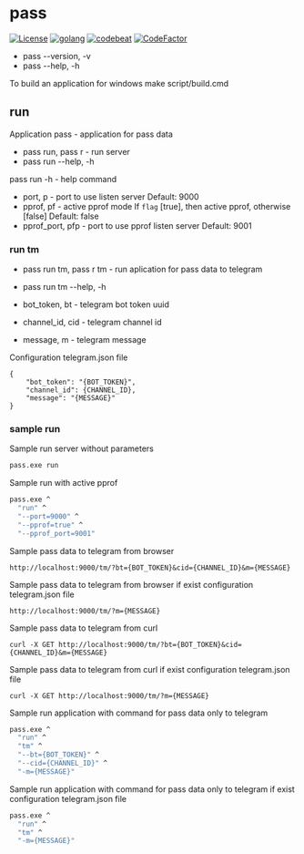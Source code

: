 # pass

[![License][1]][2] [![golang][10]][11] [![codebeat][20]][21] [![CodeFactor][22]][23] 

[1]: https://img.shields.io/badge/license-MIT-blue.svg?label=License&maxAge=86400 "License"
[2]: ./LICENSE

[10]: https://img.shields.io/badge/golang-1.14.4-blue.svg?style=flat "Golang"
[11]: https://golang.org

[20]: https://codebeat.co/badges/d7a74a17-b99c-4d59-a07d-20685cf169e4 "CODEBEAT"
[21]: https://codebeat.co/projects/github-com-karpovdl-pass-master

[22]: https://www.codefactor.io/repository/github/karpovdl/pass/badge "CodeFactor"
[23]: https://www.codefactor.io/repository/github/karpovdl/pass

* pass --version, -v
* pass --help, -h

To build an application for windows make script/build.cmd

## run

Application pass - application for pass data
* pass run, pass r - run server
* pass run --help, -h

pass run -h - help command
* port, p - port to use listen server
Default: 9000
* pprof, pf - active pprof mode
If `flag` [true], then active pprof, otherwise [false]
Default: false
* pprof_port, pfp - port to use pprof listen server
Default: 9001

### run tm

* pass run tm, pass r tm - run aplication for pass data to telegram
* pass run tm --help, -h

* bot_token, bt - telegram bot token uuid
* channel_id, cid - telegram channel id
* message, m - telegram message

Configuration telegram.json file

```
{
    "bot_token": "{BOT_TOKEN}",
    "channel_id": {CHANNEL_ID},
    "message": "{MESSAGE}"
}
```

### sample run

Sample run server without parameters

```bash
pass.exe run
```

Sample run with active pprof

```bash
pass.exe ^
  "run" ^
  "--port=9000" ^
  "--pprof=true" ^
  "--pprof_port=9001"
```

Sample pass data to telegram from browser

```http
http://localhost:9000/tm/?bt={BOT_TOKEN}&cid={CHANNEL_ID}&m={MESSAGE}
```

Sample pass data to telegram from browser if exist configuration telegram.json file

```http
http://localhost:9000/tm/?m={MESSAGE}
```

Sample pass data to telegram from curl

```http
curl -X GET http://localhost:9000/tm/?bt={BOT_TOKEN}&cid={CHANNEL_ID}&m={MESSAGE}
```

Sample pass data to telegram from curl if exist configuration telegram.json file

```http
curl -X GET http://localhost:9000/tm/?m={MESSAGE}
```

Sample run application with command for pass data only to telegram

```bash
pass.exe ^
  "run" ^
  "tm" ^
  "--bt={BOT_TOKEN}" ^
  "--cid={CHANNEL_ID}" ^
  "-m={MESSAGE}"
```

Sample run application with command for pass data only to telegram if exist configuration telegram.json file

```bash
pass.exe ^
  "run" ^
  "tm" ^
  "-m={MESSAGE}"
```
